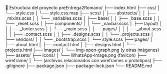📁 Estructura del proyecto
preEntrega2Romano/
├── index.html
├── css/
│ └── style.css
│ └── style.css.map
├── scss/
│ ├── abstracts/
│ │ ├── \_mixins.scss
│ │ └── \_variables.scss
│ ├── base/
│ │ ├── \_base.scss
│ │ └── \_reset.scss
│ ├── components/
│ │ └── \_navbar.scss
│ ├── layout/
│ │ ├── \_footer.scss
│ │ └── \_main.scss
│ ├── pages/
│ │ ├── \_about.scss
│ │ ├── \_contact.scss
│ │ ├── \_designs.scss
│ │ └── \_projects.scss
│ ├── vendors/
│ │ └── \_bootstrap.scss
│ └── style.scss
├── pages/
│ ├── about.html
│ ├── contact.html
│ ├── designs.html
│ └── projects.html
├── images/
│ └── img-open-graph.png (y otras imágenes)
├── assets/
├── icons/
│ └── WhatsApp-Image.png (favicon)
├── wireframe/
│ └── (archivos relacionados con wireframes o prototipos)
├── .gitignore
├── package.json
├── package-lock.json
└── README.md
